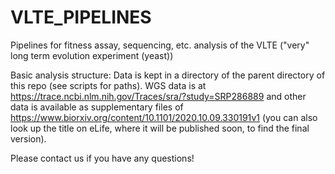 # VLTE_PIPELINES
Pipelines for fitness assay, sequencing, etc. analysis of the VLTE ("very" long term evolution experiment (yeast))

Basic analysis structure: Data is kept in a directory of the parent directory of this repo (see scripts for paths). 
WGS data is at https://trace.ncbi.nlm.nih.gov/Traces/sra/?study=SRP286889 
and other data is available as supplementary files of https://www.biorxiv.org/content/10.1101/2020.10.09.330191v1
(you can also look up the title on eLife, where it will be published soon, to find the final version).

Please contact us if you have any questions!
